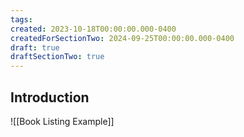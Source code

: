 ```yaml
---
tags:
created: 2023-10-18T00:00:00.000-0400
createdForSectionTwo: 2024-09-25T00:00:00.000-0400
draft: true
draftSectionTwo: true
---
```

## Introduction

![[Book Listing Example]]